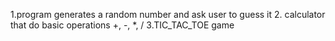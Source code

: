 1.program generates a random number and ask user to guess it
   2. calculator that do basic operations +, -, *, /
     3.TIC_TAC_TOE game
